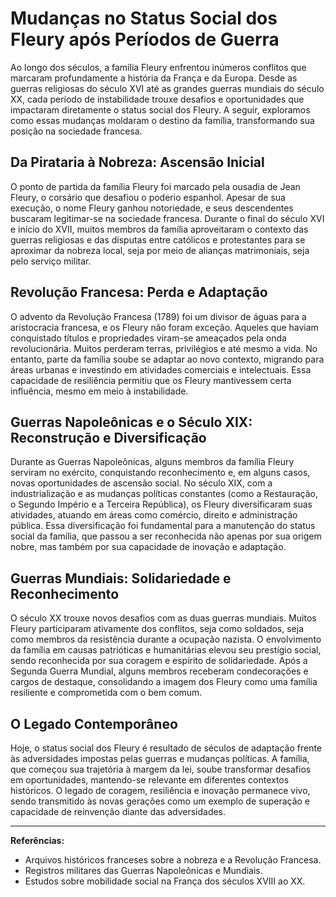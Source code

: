 # Mudanças no Status Social dos Fleury após Períodos de Guerra

Ao longo dos séculos, a família Fleury enfrentou inúmeros conflitos que marcaram profundamente a história da França e da Europa. Desde as guerras religiosas do século XVI até as grandes guerras mundiais do século XX, cada período de instabilidade trouxe desafios e oportunidades que impactaram diretamente o status social dos Fleury. A seguir, exploramos como essas mudanças moldaram o destino da família, transformando sua posição na sociedade francesa.

## Da Pirataria à Nobreza: Ascensão Inicial

O ponto de partida da família Fleury foi marcado pela ousadia de Jean Fleury, o corsário que desafiou o poderio espanhol. Apesar de sua execução, o nome Fleury ganhou notoriedade, e seus descendentes buscaram legitimar-se na sociedade francesa. Durante o final do século XVI e início do XVII, muitos membros da família aproveitaram o contexto das guerras religiosas e das disputas entre católicos e protestantes para se aproximar da nobreza local, seja por meio de alianças matrimoniais, seja pelo serviço militar.

## Revolução Francesa: Perda e Adaptação

O advento da Revolução Francesa (1789) foi um divisor de águas para a aristocracia francesa, e os Fleury não foram exceção. Aqueles que haviam conquistado títulos e propriedades viram-se ameaçados pela onda revolucionária. Muitos perderam terras, privilégios e até mesmo a vida. No entanto, parte da família soube se adaptar ao novo contexto, migrando para áreas urbanas e investindo em atividades comerciais e intelectuais. Essa capacidade de resiliência permitiu que os Fleury mantivessem certa influência, mesmo em meio à instabilidade.

## Guerras Napoleônicas e o Século XIX: Reconstrução e Diversificação

Durante as Guerras Napoleônicas, alguns membros da família Fleury serviram no exército, conquistando reconhecimento e, em alguns casos, novas oportunidades de ascensão social. No século XIX, com a industrialização e as mudanças políticas constantes (como a Restauração, o Segundo Império e a Terceira República), os Fleury diversificaram suas atividades, atuando em áreas como comércio, direito e administração pública. Essa diversificação foi fundamental para a manutenção do status social da família, que passou a ser reconhecida não apenas por sua origem nobre, mas também por sua capacidade de inovação e adaptação.

## Guerras Mundiais: Solidariedade e Reconhecimento

O século XX trouxe novos desafios com as duas guerras mundiais. Muitos Fleury participaram ativamente dos conflitos, seja como soldados, seja como membros da resistência durante a ocupação nazista. O envolvimento da família em causas patrióticas e humanitárias elevou seu prestígio social, sendo reconhecida por sua coragem e espírito de solidariedade. Após a Segunda Guerra Mundial, alguns membros receberam condecorações e cargos de destaque, consolidando a imagem dos Fleury como uma família resiliente e comprometida com o bem comum.

## O Legado Contemporâneo

Hoje, o status social dos Fleury é resultado de séculos de adaptação frente às adversidades impostas pelas guerras e mudanças políticas. A família, que começou sua trajetória à margem da lei, soube transformar desafios em oportunidades, mantendo-se relevante em diferentes contextos históricos. O legado de coragem, resiliência e inovação permanece vivo, sendo transmitido às novas gerações como um exemplo de superação e capacidade de reinvenção diante das adversidades.

---

**Referências:**
- Arquivos históricos franceses sobre a nobreza e a Revolução Francesa.
- Registros militares das Guerras Napoleônicas e Mundiais.
- Estudos sobre mobilidade social na França dos séculos XVIII ao XX.